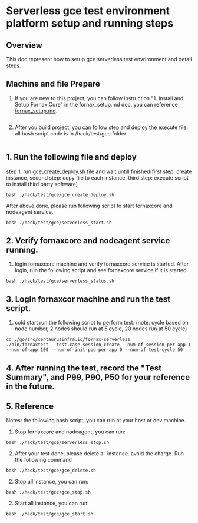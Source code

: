 # Serverless gce test environment platform setup and running steps

## Overview
This doc represent how to setup gce serverless test envrironment and detail steps.


## Machine and file Prepare
1. If you are new to this project, you can follow instruction "1. Install and Setup Fornax Core" in the fornax_setup.md doc, you can reference [fornax_setup.md](https://github.com/CentaurusInfra/fornax-serverless/blob/main/doc/fornax_setup.md).
```sh
```
2. After you build project, you can follow step and deploy the execute file, all bash script code is in /hack/test/gce folder
```sh
```

## 1. Run the following file and deploy

step 1. run gce_create_deploy.sh file and wait untill finished(first step: create instance, second step: copy file to each instance, third step: execute script to install third party software)

```script
bash ./hack/test/gce/gce_create_deploy.sh
```

After above done, please run following script to start fornaxcore and nodeagent service.

```script
bash ./hack/test/gce/serverless_start.sh
```

## 2. Verify fornaxcore and nodeagent service running.
1. login fornaxcore machine and verify fornaxcore service is started. After login, run the following script and see fornaxcore service if it is started.

```script
bash ./hack/test/gce/serverless_status.sh
```

## 3. Login fornaxcor machine and run the test script.

1. cold start
run the following script to perform test. (note: cycle based on node number, 2 nodes should run at 5 cycle, 20 nodes run at 50 cycle)

```script
cd ./go/src/centaurusinfra.io/fornax-serverless
./bin/fornaxtest --test-case session_create --num-of-session-per-app 1 --num-of-app 100 --num-of-init-pod-per-app 0 --num-of-test-cycle 50
```

## 4. After running the test, record the "Test Summary", and P99, P90, P50 for your reference in the future.


## 5. Reference
Notes: the following bash script, you can run at your host or dev machine.

1. Stop fornaxcore and nodeagent, you can run:
```script
bash ./hack/test/gce/serverless_stop.sh
```

2. After your test done, please delete all instance. avoid the charge. Run the following command
```script
bash ./hack/test/gce/gce_delete.sh
```

2. Stop all instance, you can run:
```script
bash ./hack/test/gce/gce_stop.sh
```

2. Start all instance, you can run:
```script
bash ./hack/test/gce/gce_start.sh
```
